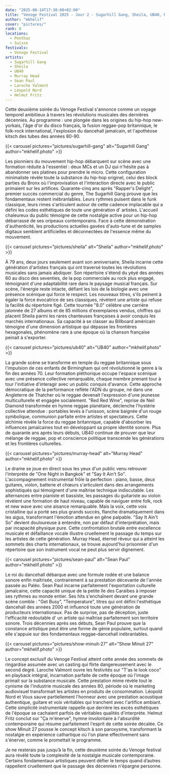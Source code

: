```yaml
---
date: "2025-08-14T17:30:00+02:00"
title: "Venoge Festival 2025 - Jour 2 - Sugarhill Gang, Sheila, UB40, Murray Head, Sean Paul, Show Minuit 27"
author: "mkhelif"
cover: "pictures/"
rank: 8
locations:
  - Penthaz
  - Suisse
festivals:
  - Venoge Festival
artists:
  - Sugarhill Gang
  - Sheila
  - UB40
  - Murray Head
  - Sean Paul
  - Laroche Valmont
  - Léopold Nord
  - Helmut Fritz
---
```


Cette deuxième soirée du Venoge Festival s'annonce comme un voyage temporel ambitieux à travers les révolutions
musicales des dernières décennies. Au programme : une plongée dans les origines du hip-hop new-yorkais, l'âge d'or du
disco français, la fusion reggae-pop britannique, le folk-rock international, l'explosion du dancehall jamaïcain, et
l'apothéose kitsch des tubes des années 80-90.


{{< carousel pictures="pictures/sugarhill-gang" alt="Sugarhill Gang" author="mkhelif.photo" >}}

Les pionniers du mouvement hip-hop débarquent sur scène avec une formation réduite à l'essentiel : deux MCs et un DJ qui
n'hésite pas à abandonner ses platines pour prendre le micro. Cette configuration minimaliste révèle toute la substance
du hip-hop originel, celui des block parties du Bronx où l'improvisation et l'interaction directe avec le public
primaient sur les artifices. Quarante-cinq ans après "Rapper's Delight", premier succès commercial du genre, The
Sugarhill Gang prouve que les fondamentaux restent inébranlables. Leurs rythmes puisent dans le funk classique, leurs
rimes s'articulent autour de cette cadence implacable qui a défini les codes esthétiques de toute une génération d'
artistes. L'accueil chaleureux du public témoigne de cette nostalgie active pour un hip-hop débarrassé de ses oripeaux
contemporains. Face à cette démonstration d'authenticité, les productions actuelles gavées d'auto-tune et de samples
digitaux semblent artificielles et déconnectées de l'essence même du mouvement.


{{< carousel pictures="pictures/sheila" alt="Sheila" author="mkhelif.photo" >}}

À 79 ans, deux jours seulement avant son anniversaire, Sheila incarne cette génération d'artistes français qui ont
traversé toutes les révolutions musicales sans jamais abdiquer. Son répertoire s'étend du yéyé des années 60 au disco
des seventies, de la pop commerciale au rock plus engagé, témoignant d'une adaptabilité rare dans le paysage musical
français. Sur scène, l'énergie reste intacte, défiant les lois de la biologie avec une présence scénique qui force le
respect. Les nouveaux titres, s'ils peinent à égaler la force évocatrice de ses classiques, révèlent une artiste qui
refuse la facilité du répertoire figé. Cette tournée "8.0" célèbre une carrière jalonnée de 27 albums et de 85 millions
d'exemplaires vendus, chiffres qui placent Sheila parmi les rares chanteuses françaises à avoir conquis les marchés
internationaux. Sa capacité à se classer au Billboard américain témoigne d'une dimension artistique qui dépasse les
frontières hexagonales, phénomène rare à une époque où la chanson française peinait à s'exporter.


{{< carousel pictures="pictures/ub40" alt="UB40" author="mkhelif.photo" >}}

La grande scène se transforme en temple du reggae britannique sous l'impulsion de ces enfants de Birmingham qui ont
révolutionné le genre à la fin des années 70. Leur formation pléthorique occupe l'espace scénique avec une présence
collective remarquable, chaque membre prenant tour à tour l'initiative d'interagir avec un public conquis d'avance.
Cette approche démocratique de la performance reflète l'ADN du groupe, né dans une Angleterre de Thatcher où le reggae
devenait l'expression d'une jeunesse multiculturelle et engagée socialement. "Red Red Wine", reprise de Neil Diamond
transformée en hymne reggae planétaire, déclenche l'hystérie collective attendue : portables levés à l'unisson, scène
baignée d'un rouge symbolique, communion parfaite entre artistes et spectateurs. Cette alchimie révèle la force du
reggae britannique, capable d'absorber les influences jamaïcaines tout en développant sa propre identité sonore. Plus de
quarante ans après leurs débuts, UB40 continue de prouver que leur mélange de reggae, pop et conscience politique
transcende les générations et les frontières culturelles.


{{< carousel pictures="pictures/murray-head" alt="Murray Head" author="mkhelif.photo" >}}

Le drame se joue en direct sous les yeux d'un public venu retrouver l'interprète de "One Night in Bangkok" et "Say It
Ain't So". L'accompagnement instrumental frôle la perfection : piano, basse, deux guitares, violon, batterie et chœurs
s'articulent dans des arrangements sophistiqués qui témoignent d'une maîtrise technique indiscutable. Les alternances
entre pianiste et bassiste, les passages du guitariste au violon révèlent une formation de haut niveau, capable de
naviguer entre folk, rock et new wave avec une aisance remarquable. Mais la voix, cette voix cristalline qui a porté ses
plus grands succès, flanche dramatiquement dans les aigus, transformant l'émotion attendue en gêne palpable. "Say It
Ain't So" devient douloureuse à entendre, non par défaut d'interprétation, mais par incapacité physique pure. Cette
confrontation brutale entre excellence musicale et défaillance vocale illustre cruellement le passage du temps sur les
artistes de cette génération. Murray Head, éternel rêveur qui a atteint les sommets des charts internationaux, se trouve
aujourd'hui prisonnier d'un répertoire que son instrument vocal ne peut plus servir dignement.


{{< carousel pictures="pictures/sean-paul" alt="Sean Paul" author="mkhelif.photo" >}}

Le roi du dancehall débarque avec une formule rodée et une balance sonore enfin maîtrisée, contrairement à sa prestation
décevante de l'année passée au Paléo. Sean Paul incarne parfaitement l'exportation culturelle jamaïcaine, cette capacité
unique de la petite île des Caraïbes à imposer ses rythmes au monde entier. Ses hits s'enchaînent devant une grande
scène comble : "Get Busy", "Temperature", titres qui ont défini l'esthétique dancehall des années 2000 et influencé
toute une génération de producteurs internationaux. Pas de surprise, pas de déception, juste l'efficacité redoutable d'
un artiste qui maîtrise parfaitement son territoire sonore. Trois décennies après ses débuts, Sean Paul prouve que la
constance artistique peut être une forme de génie populaire, surtout quand elle s'appuie sur des fondamentaux
reggae-dancehall inébranlables.


{{< carousel pictures="pictures/show-minuit-27" alt="Show Minuit 27" author="mkhelif.photo" >}}

Le concept exclusif du Venoge Festival atteint cette année des sommets de ringardise assumée avec un casting qui flirte
dangereusement avec le second degré. Laroche Valmont ouvre les festivités sur "T'as le look coco" en playback intégral,
incarnation parfaite de cette époque où l'image primait sur la substance musicale. Cette prestation mime révèle tout le
cynisme de l'industrie musicale des années 80, période où le marketing audiovisuel transformait les artistes en produits
de consommation. Léopold Nord et Vous sauve partiellement l'honneur avec une prestation acoustique authentique, guitare
et voix véritables qui tranchent avec l'artifice ambiant. Cette simplicité instrumentale rappelle que derrière les excès
esthétiques de l'époque se cachaient parfois de véritables qualités d'interprète. Helmut Fritz conclut sur "Ça
m'énerve", hymne involontaire à l'absurdité contemporaine qui résume parfaitement l'esprit de cette soirée décalée. Ce
show Minuit 27 pousse le concept kitsch à son paroxysme, transformant la nostalgie en expérience cathartique où l'on
plane effectivement sans s'énerver, comme le promettait le programme.

Je ne resterais pas jusqu’à la fin, cette deuxième soirée du Venoge festival aura révélé toute la complexité de la
nostalgie musicale contemporaine. Certains fondamentaux artistiques peuvent défier le temps quand d’autres rappellent
cruellement que le passage des décennies n'épargne personne.
